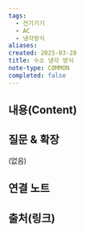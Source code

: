 ```yaml
---
tags:
  - 전기기기
  - AC
  - 냉각방식
aliases: 
created: 2025-03-28
title: 수소 냉각 방식
note-type: COMMON
completed: false
---
```


## 내용(Content)


## 질문 & 확장

(없음)

## 연결 노트

## 출처(링크)

